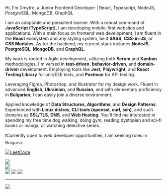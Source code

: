 Hi, I'm Dmytro, a Junior Frontend Developer | React, Typescript, NodeJS, PostgreSQL, MongoDB, GraphQL

I am an adaptable and persistent learner. With a robust command of **JavaScript (TypeScript)**, I am developing mobile-first websites and applications.
With a main focus on frontend web development, I am fluent in the **React** ecosystem and any styling system, be it **SASS**, **CSS-in-JS**, or **CSS Modules**. As for the backend, my current stack includes **NodeJS**, **PostgreSQL**, **MongoDB**, and **GraphQL**.

My work is rooted in Agile development, utilizing both **Scrum** and **Kanban** methodologies. I'm versed in **test-driven**, **behavior-driven**, and **domain-driven** development. Employing tools like **Jest**, **Playwright**, and **React Testing Library** for unit/E2E tests, and **Postman** for API testing.

Leveraging Figma, Photoshop, and Illustrator for my design work.
Fluent in advanced **English, Ukrainian**, and **Russian**, and with elementary proficiency in **Bulgarian**, I can easily join a diverse environment.

Applied knowledge of **Data Structures, Algorithms**, and **Design Patterns**. Experienced with **Linux distros, CLI tools (openssl, curl, ssh)**, and such domains as **SSL/TLS**, **DNS**, and **Web Hosting**.
You'll find me interested in spending my free time dog walking, doing gym, reading dystopian and sci-fi books or manga, or watching detective series. 

❗Currently open to web developer opportunities, I am seeking roles in Bulgaria.

[![LeetCode](https://leetcard.jacoblin.cool/dmltdev?theme=nord&font=Fira%20Code)](https://leetcode.com/dmltdev/)

![](https://github-readme-stats.vercel.app/api?username=dmltdev&theme=dracula&hide_border=false&include_all_commits=false&count_private=false)<br/>
![](https://github-readme-streak-stats.herokuapp.com/?user=dmltdev&theme=dracula&hide_border=false)<br/>
![](https://github-readme-stats.vercel.app/api/top-langs/?username=dmltdev&theme=dracula&hide_border=false&include_all_commits=false&count_private=false&layout=compact)
![](https://github-profile-trophy.vercel.app/?username=dmltdev&theme=dracula&no-frame=false&no-bg=true&margin-w=4)
![](https://quotes-github-readme.vercel.app/api?type=horizontal&theme=tokyonight)

---
[![](https://visitcount.itsvg.in/api?id=dmltdev&icon=9&color=6)](https://visitcount.itsvg.in)

<!-- Proudly created with GPRM ( https://gprm.itsvg.in ) -->
